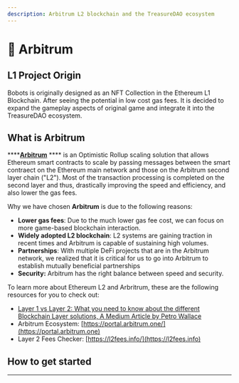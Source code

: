 ```yaml
---
description: Arbitrum L2 blockchain and the TreasureDAO ecosystem
---
```


# 🚧 Arbitrum

## L1 Project Origin

Bobots is originally designed as an NFT Collection in the Ethereum L1 Blockchain. After seeing the potential in low cost gas fees. It is decided to expand the gameplay aspects of original game and integrate it into the TreasureDAO ecosystem.

## **What is Arbitrum**

****[**Arbitrum**](https://arbitrum.io) **** is an Optimistic Rollup scaling solution that allows Ethereum smart contracts to scale by passing messages between the smart contraect on the Ethereum main network and those on the Arbitrum second layer chain ("L2"). Most of the transaction processing is completed on the second layer and thus, drastically improving the speed and efficiency, and also lower the gas fees.

Why we have chosen **Arbitrum** is due to the following reasons:

* **Lower gas fees**: Due to the much lower gas fee cost, we can focus on more game-based blockchain interaction.
* **Widely adopted L2 blockchain**: L2 systems are gaining traction in recent times and Arbitrum is capable of sustaining high volumes.&#x20;
* **Partnerships**: With multiple DeFi projects that are in the Arbitrum network, we realized that it is critical for us to go into Arbitrum to establish mutually beneficial partnerships
* **Security:** Arbitrum has the right balance between speed and security.

To learn more about Ethereum L2 and Arbritrum, these are the following resources for you to check out:&#x20;

* [Layer 1 vs Layer 2: What you need to know about the different Blockchain Layer solutions, A Medium Article by Petro Wallace](https://medium.com/the-capital/layer-1-vs-layer-2-what-you-need-to-know-about-different-blockchain-layer-solutions-69f91904ce40)
* Arbitrum Ecosystem: [https://portal.arbitrum.one/](https://portal.arbitrum.one)
* Layer 2 Fees Checker: [https://l2fees.info/](https://l2fees.info)

## **How to get started**

****
